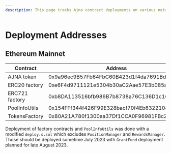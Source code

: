 ```yaml
---
description: This page tracks Ajna contract deployments on various networks.
---
```


# Deployment Addresses

## Ethereum Mainnet

| Contract       | Address                                    | TX hash                                                            | Date       | Deployed via              |
| -------------- | ------------------------------------------ | ------------------------------------------------------------------ | ---------- | ------------------------- |
| AJNA token     | 0x9a96ec9B57Fb64FbC60B423d1f4da7691Bd35079 | 0xccfff0a57555a21edcf6ce805f47bb3ccc7ec48d4183f8a70ae7829b780b3ab5 | 2022.09.05 | AjnaToken.s.sol           |
| ERC20 factory  | 0xe6F4d9711121e5304b30aC2Aae57E3b085ad3c4d | 0xa4e102f700608b3b75f7121ccf14de30417e03a4cdc1585a1dc16ba5c34bb73e | 2023.07.04 | deploy.s.sol              |
| ERC721 factory | 0xb8DA113516bfb986B7b8738a76C136D1c16c5609 | 0x4e612f5736e8818e488402a6a095f14c550b4a89087a90fe90e74350539e6233 | 2023.07.04 | deploy.s.sol              |
| PoolInfoUtils  | 0x154FFf344f426F99E328bacf70f4Eb632210ecdc | 0x5aebb637bfed7ec211253ff1da3a149aadf03333282346703a1838065dc05127 | 2023.07.04 | deploy.s.sol              |
| TokensFactory  | 0x80A21A780f1300aa37Df1CCA0F96981FBc2785BD | 0x256b52fbeb9cea0478582868d9295ae50a276fd68cbb53a480fe23c9645295a8 | 2023.06.16 | DeployTokensFactory.s.sol |

Deployment of factory contracts and `PoolInfoUtils` was done with a modified `deploy.s.sol` which excludes `PositionManager` and `RewardsManager`. Those should be deployed sometime July 2023 with `GrantFund` deployment planned for late August 2023.
